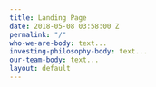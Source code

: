 ```yaml
---
title: Landing Page
date: 2018-05-08 03:58:00 Z
permalink: "/"
who-we-are-body: text...
investing-philosophy-body: text...
our-team-body: text...
layout: default
---
```


